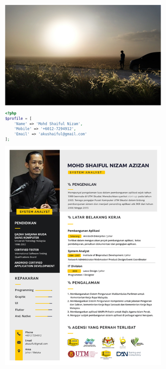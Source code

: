 ![IAM](img/me.jpg)

```php
<?php
$profile = [
    'Name' => 'Mohd Shaiful Nizam',
    'Mobile' => '+6012-7294912',
    'Email' => 'akushaiful@gmail.com'
];
```

![IAM](img/me-detail.jpg)
